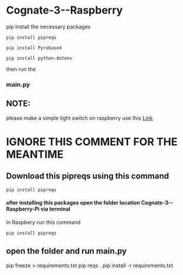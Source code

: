 # Cognate-3--Raspberry

pip install the necessary packages

```shell
pip install pipreqs
```

```shell
pip install Pyrebase4
```

```shell
pip install python-dotenv
```

then run the 
### main.py



## NOTE:

please make a simple light switch on raspberry use this [ Link ](https://cognate-3-raspberrypi.web.app/)





# IGNORE THIS COMMENT FOR THE MEANTIME

## Download this pipreqs using this command
```shell
pip install pipreqs
```
#### after installing this packages open the folder location Cognate-3--Raspberry-Pi via terminal
in Raspbery run this command 
```shell
pip install pipreqs
```


## open the folder and run main.py

pip freeze > requirements.txt
pip reqs .
pip install -r requirements.txt
